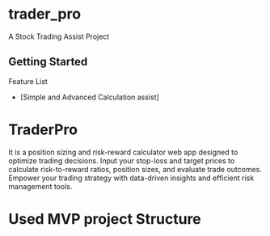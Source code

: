 # trader_pro

A Stock Trading Assist Project

## Getting Started

Feature List

- [Simple and Advanced Calculation assist]

# TraderPro

It is a position sizing and risk-reward calculator web app designed to optimize trading decisions. 
Input your stop-loss and target prices to calculate risk-to-reward ratios, position sizes, and evaluate trade outcomes. 
Empower your trading strategy with data-driven insights and efficient risk management tools.


# Used MVP project Structure
